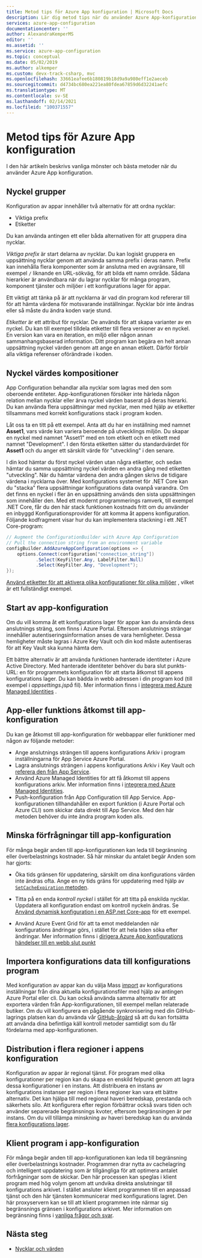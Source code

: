 ```yaml
---
title: Metod tips för Azure App konfiguration | Microsoft Docs
description: Lär dig metod tips när du använder Azure App-konfiguration. Ämnen som omfattas är nyckel grupperingar, nyckel värdes kompositioner, start för app-konfiguration med mera.
services: azure-app-configuration
documentationcenter: ''
author: AlexandraKemperMS
editor: ''
ms.assetid: ''
ms.service: azure-app-configuration
ms.topic: conceptual
ms.date: 05/02/2019
ms.author: alkemper
ms.custom: devx-track-csharp, mvc
ms.openlocfilehash: 33661eafee6b180819b18d9a9a980eff1e2aeceb
ms.sourcegitcommit: d4734bc680ea221ea80fdea67859d6d32241aefc
ms.translationtype: MT
ms.contentlocale: sv-SE
ms.lasthandoff: 02/14/2021
ms.locfileid: "100371557"
---
```

# <a name="azure-app-configuration-best-practices"></a>Metod tips för Azure App konfiguration

I den här artikeln beskrivs vanliga mönster och bästa metoder när du använder Azure App konfiguration.

## <a name="key-groupings"></a>Nyckel grupper

Konfiguration av appar innehåller två alternativ för att ordna nycklar:

* Viktiga prefix
* Etiketter

Du kan använda antingen ett eller båda alternativen för att gruppera dina nycklar.

*Viktiga prefix* är start delarna av nycklar. Du kan logiskt gruppera en uppsättning nycklar genom att använda samma prefix i deras namn. Prefix kan innehålla flera komponenter som är anslutna med en avgränsare, till exempel `/` liknande en URL-sökväg, för att bilda ett namn område. Sådana hierarkier är användbara när du lagrar nycklar för många program, komponent tjänster och miljöer i ett konfigurations lager för appar.

Ett viktigt att tänka på är att nycklarna är vad din program kod refererar till för att hämta värdena för motsvarande inställningar. Nycklar bör inte ändras eller så måste du ändra koden varje stund.

*Etiketter* är ett attribut för nycklar. De används för att skapa varianter av en nyckel. Du kan till exempel tilldela etiketter till flera versioner av en nyckel. En version kan vara en iteration, en miljö eller någon annan sammanhangsbaserad information. Ditt program kan begära en helt annan uppsättning nyckel värden genom att ange en annan etikett. Därför förblir alla viktiga referenser oförändrade i koden.

## <a name="key-value-compositions"></a>Nyckel värdes kompositioner

App Configuration behandlar alla nycklar som lagras med den som oberoende entiteter. App-konfigurationen försöker inte härleda någon relation mellan nycklar eller ärva nyckel värden baserat på deras hierarki. Du kan använda flera uppsättningar med nycklar, men med hjälp av etiketter tillsammans med korrekt konfigurations stack i program koden.

Låt oss ta en titt på ett exempel. Anta att du har en inställning med namnet **Asset1**, vars värde kan variera beroende på utvecklings miljön. Du skapar en nyckel med namnet "Asset1" med en tom etikett och en etikett med namnet "Development". I den första etiketten sätter du standardvärdet för **Asset1** och du anger ett särskilt värde för "utveckling" i den senare.

I din kod hämtar du först nyckel värden utan några etiketter, och sedan hämtar du samma uppsättning nyckel värden en andra gång med etiketten "utveckling". När du hämtar värdena den andra gången skrivs de tidigare värdena i nycklarna över. Med konfigurations systemet för .NET Core kan du "stacka" flera uppsättningar konfigurations data ovanpå varandra. Om det finns en nyckel i fler än en uppsättning används den sista uppsättningen som innehåller den. Med ett modernt programmerings ramverk, till exempel .NET Core, får du den här stack funktionen kostnads fritt om du använder en inbyggd Konfigurationsprovider för att komma åt appens konfiguration. Följande kodfragment visar hur du kan implementera stackning i ett .NET Core-program:

```csharp
// Augment the ConfigurationBuilder with Azure App Configuration
// Pull the connection string from an environment variable
configBuilder.AddAzureAppConfiguration(options => {
    options.Connect(configuration["connection_string"])
           .Select(KeyFilter.Any, LabelFilter.Null)
           .Select(KeyFilter.Any, "Development");
});
```

[Använd etiketter för att aktivera olika konfigurationer för olika miljöer](./howto-labels-aspnet-core.md) , vilket är ett fullständigt exempel.

## <a name="app-configuration-bootstrap"></a>Start av app-konfiguration

Om du vill komma åt ett konfigurations lager för appar kan du använda dess anslutnings sträng, som finns i Azure Portal. Eftersom anslutnings strängar innehåller autentiseringsinformation anses de vara hemligheter. Dessa hemligheter måste lagras i Azure Key Vault och din kod måste autentiseras för att Key Vault ska kunna hämta dem.

Ett bättre alternativ är att använda funktionen hanterade identiteter i Azure Active Directory. Med hanterade identiteter behöver du bara slut punkts-URL: en för programmets konfiguration för att starta åtkomst till appens konfigurations lager. Du kan bädda in webb adressen i din program kod (till exempel i *appsettings.jspå* fil). Mer information finns i [integrera med Azure Managed Identities](howto-integrate-azure-managed-service-identity.md) .

## <a name="app-or-function-access-to-app-configuration"></a>App-eller funktions åtkomst till app-konfiguration

Du kan ge åtkomst till app-konfiguration för webbappar eller funktioner med någon av följande metoder:

* Ange anslutnings strängen till appens konfigurations Arkiv i program inställningarna för App Service Azure Portal.
* Lagra anslutnings strängen i appens konfigurations Arkiv i Key Vault och [referera den från App Service](../app-service/app-service-key-vault-references.md).
* Använd Azure Managed Identities för att få åtkomst till appens konfigurations arkiv. Mer information finns i [integrera med Azure Managed Identities](howto-integrate-azure-managed-service-identity.md).
* Push-konfiguration från App Configuration till App Service. App-konfigurationen tillhandahåller en export funktion (i Azure Portal och Azure CLI) som skickar data direkt till App Service. Med den här metoden behöver du inte ändra program koden alls.

## <a name="reduce-requests-made-to-app-configuration"></a>Minska förfrågningar till app-konfiguration

För många begär anden till app-konfigurationen kan leda till begränsning eller överbelastnings kostnader. Så här minskar du antalet begär Anden som har gjorts:

* Öka tids gränsen för uppdatering, särskilt om dina konfigurations värden inte ändras ofta. Ange en ny tids gräns för uppdatering med hjälp av [ `SetCacheExpiration` metoden](/dotnet/api/microsoft.extensions.configuration.azureappconfiguration.azureappconfigurationrefreshoptions.setcacheexpiration).

* Titta på en enda *kontroll nyckel* i stället för att titta på enskilda nycklar. Uppdatera all konfiguration endast om kontroll nyckeln ändras. Se [Använd dynamisk konfiguration i en ASP.net Core-app](enable-dynamic-configuration-aspnet-core.md) för ett exempel.

* Använd Azure Event Grid för att ta emot meddelanden när konfigurations ändringar görs, i stället för att hela tiden söka efter ändringar. Mer information finns i [dirigera Azure App konfigurations händelser till en webb slut punkt](./howto-app-configuration-event.md)

## <a name="importing-configuration-data-into-app-configuration"></a>Importera konfigurations data till konfigurations program

Med konfiguration av appar kan du välja Mass [import](./howto-import-export-data.md) av konfigurations inställningar från dina aktuella konfigurationsfiler med hjälp av antingen Azure Portal eller cli. Du kan också använda samma alternativ för att exportera värden från App-konfigurationen, till exempel mellan relaterade butiker. Om du vill konfigurera en pågående synkronisering med din GitHub-lagrings platsen kan du använda vår [GitHub-åtgärd](./concept-github-action.md) så att du kan fortsätta att använda dina befintliga käll kontroll metoder samtidigt som du får fördelarna med app-konfigurationen.

## <a name="multi-region-deployment-in-app-configuration"></a>Distribution i flera regioner i appens konfiguration

Konfiguration av appar är regional tjänst. För program med olika konfigurationer per region kan du skapa en enskild felpunkt genom att lagra dessa konfigurationer i en instans. Att distribuera en instans av konfigurations instanser per region i flera regioner kan vara ett bättre alternativ. Det kan hjälpa till med regional haveri beredskap, prestanda och säkerhets silo. Att konfigurera efter region förbättrar också svars tiden och använder separerade begränsnings kvoter, eftersom begränsningen är per instans. Om du vill tillämpa minskning av haveri beredskap kan du använda [flera konfigurations lager](./concept-disaster-recovery.md). 

## <a name="client-applications-in-app-configuration"></a>Klient program i app-konfiguration 

För många begär anden till app-konfigurationen kan leda till begränsning eller överbelastnings kostnader. Programmen drar nytta av cachelagring och intelligent uppdatering som är tillgängliga för att optimera antalet förfrågningar som de skickar. Den här processen kan speglas i klient program med hög volym genom att undvika direkta anslutningar till konfigurations arkivet. I stället ansluter klient programmen till en anpassad tjänst och den här tjänsten kommunicerar med konfigurations lagret. Den här proxyservern kan se till att klient programmen inte närmar sig begränsnings gränsen i konfigurations arkivet. Mer information om begränsning finns i [vanliga frågor och svar](./faq.yml#are-there-any-limits-on-the-number-of-requests-made-to-app-configuration).  

## <a name="next-steps"></a>Nästa steg

* [Nycklar och värden](./concept-key-value.md)